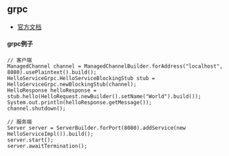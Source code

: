 ## grpc
* [官方文档]("https://grpc.io/docs/languages/java/quickstart/")

#### grpc例子
```text
// 客户端
ManagedChannel channel = ManagedChannelBuilder.forAddress("localhost", 8080).usePlaintext().build();
HelloServiceGrpc.HelloServiceBlockingStub stub = HelloServiceGrpc.newBlockingStub(channel);
HelloResponse helloResponse = stub.hello(HelloRequest.newBuilder().setName("World").build());
System.out.println(helloResponse.getMessage());
channel.shutdown();

// 服务端
Server server = ServerBuilder.forPort(8080).addService(new HelloServiceImpl()).build();
server.start();
server.awaitTermination();
```
